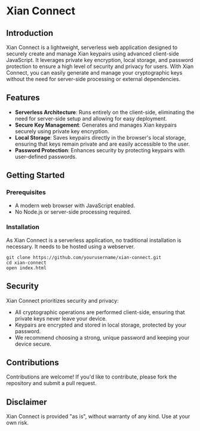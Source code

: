 # Xian Connect

## Introduction
Xian Connect is a lightweight, serverless web application designed to securely create and manage Xian keypairs using advanced client-side JavaScript. It leverages private key encryption, local storage, and password protection to ensure a high level of security and privacy for users. With Xian Connect, you can easily generate and manage your cryptographic keys without the need for server-side processing or external dependencies.

## Features
- **Serverless Architecture**: Runs entirely on the client-side, eliminating the need for server-side setup and allowing for easy deployment.
- **Secure Key Management**: Generates and manages Xian keypairs securely using private key encryption.
- **Local Storage**: Saves keypairs directly in the browser's local storage, ensuring that keys remain private and are easily accessible to the user.
- **Password Protection**: Enhances security by protecting keypairs with user-defined passwords.

## Getting Started

### Prerequisites
- A modern web browser with JavaScript enabled.
- No Node.js or server-side processing required.

### Installation
As Xian Connect is a serverless application, no traditional installation is necessary. It needs to be hosted using a webserver.

```
git clone https://github.com/yourusername/xian-connect.git
cd xian-connect
open index.html
```

## Security
Xian Connect prioritizes security and privacy:
- All cryptographic operations are performed client-side, ensuring that private keys never leave your device.
- Keypairs are encrypted and stored in local storage, protected by your password.
- We recommend choosing a strong, unique password and keeping your device secure.

## Contributions
Contributions are welcome! If you'd like to contribute, please fork the repository and submit a pull request.

## Disclaimer
Xian Connect is provided "as is", without warranty of any kind. Use at your own risk.
